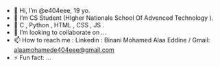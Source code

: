 - 👋 Hi, I’m @e404eee, 19 yo.
- 👀 I’m CS Student (HIgher Nationale School Of Advenced Technology ).
- 🌱 C , Python , HTML , CSS , JS . 
- 💞️ I’m looking to collaborate on ...
- 📫 How to reach me :
         Linkedin : Binani Mohamed Alaa Eddine 
        / Gmail: alaamohamede404eee@gmail.com 
- ⚡ Fun fact: ...

<!---
e404eee/e404eee is a ✨ special ✨ repository because its `README.md` (this file) appears on your GitHub profile.
You can click the Preview link to take a look at your changes.
--->
